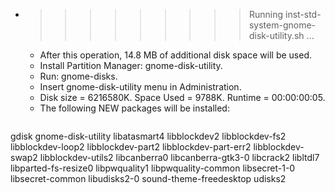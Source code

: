 * >>>>>>>>> Running inst-std-system-gnome-disk-utility.sh ...
  * After this operation, 14.8 MB of additional disk space will be used.
  * Install Partition Manager: gnome-disk-utility.
  * Run: gnome-disks.
  * Insert gnome-disk-utility menu in Administration.
  * Disk size = 6216580K. Space Used = 9788K. Runtime = 00:00:00:05.
  * The following NEW packages will be installed:
  ```bash
gdisk gnome-disk-utility libatasmart4 libblockdev2 libblockdev-fs2
libblockdev-loop2 libblockdev-part2 libblockdev-part-err2 libblockdev-swap2 libblockdev-utils2
libcanberra0 libcanberra-gtk3-0 libcrack2 libltdl7 libparted-fs-resize0
libpwquality1 libpwquality-common libsecret-1-0 libsecret-common libudisks2-0
sound-theme-freedesktop udisks2
  ```
